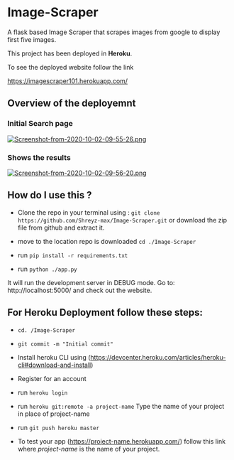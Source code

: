# Image-Scraper
A flask based Image Scraper that scrapes images from google to display first five images.

This project has been deployed in **Heroku**.

To see the deployed website follow the link

https://imagescraper101.herokuapp.com/


## Overview of the deployemnt

### Initial Search page
[![Screenshot-from-2020-10-02-09-55-26.png](https://i.postimg.cc/BZ7JsJDx/Screenshot-from-2020-10-02-09-55-26.png)](https://postimg.cc/DmG9PkxZ)

### Shows the results
[![Screenshot-from-2020-10-02-09-56-20.png](https://i.postimg.cc/WbQjFS5z/Screenshot-from-2020-10-02-09-56-20.png)](https://postimg.cc/D8dRRQk3)

## How do I use this ? 

- Clone the repo in your terminal using :
`git clone https://github.com/Shreyz-max/Image-Scraper.git`
or download the zip file from github and extract it.

- move to the location repo is downloaded `cd ./Image-Scraper`
- run ```pip install -r requirements.txt```
- run ```python ./app.py```

It will run the development server in DEBUG mode. Go to: http://localhost:5000/ and check out the website.

## For Heroku Deployment follow these steps:

- `cd. /Image-Scraper`

- `git commit -m "Initial commit"`

- Install heroku CLI using (https://devcenter.heroku.com/articles/heroku-cli#download-and-install)

- Register for an account

- run `heroku login`

- run `heroku git:remote -a project-name` Type the name of your project in place of project-name

- run `git push heroku master`

- To test your app (https://project-name.herokuapp.com/) follow this link where *project-name* is the name of your project.
